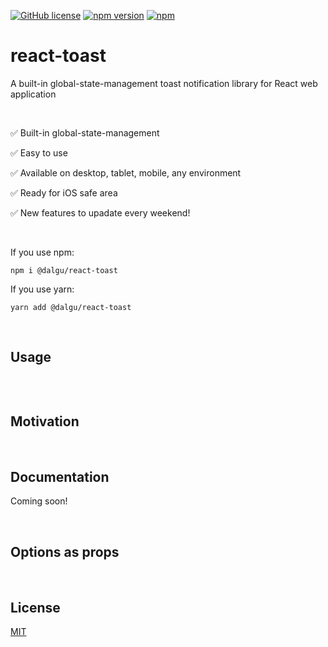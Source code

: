 [![GitHub license](https://img.shields.io/badge/license-MIT-blue.svg)](https://github.com/facebook/react/blob/main/LICENSE)
[![npm version](https://img.shields.io/npm/v/@dalgu/react-toast.svg)](https://www.npmjs.com/package/@dalgu/react-toast)
[![npm](https://img.shields.io/npm/dm/@dalgu/react-toast.svg)](https://www.npmjs.com/package/@dalgu/react-toast)

# react-toast

A built-in global-state-management toast notification library for React web application

<br/>

✅ Built-in global-state-management

✅ Easy to use

✅ Available on desktop, tablet, mobile, any environment

✅ Ready for iOS safe area

✅ New features to upadate every weekend!

<br/>

If you use npm:

```
npm i @dalgu/react-toast
```

If you use yarn:

```
yarn add @dalgu/react-toast
```

<br/>

## Usage

```jsx

```

<br/>

## Motivation

<br/>

## Documentation

Coming soon!

<br/>

## Options as props

<br/>

## License

[MIT](LICENSE.md)
